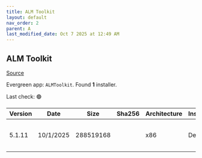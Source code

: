 ```yaml
---
title: ALM Toolkit
layout: default
nav_order: 2
parent: A
last_modified_date: Oct 7 2025 at 12:49 AM
---
```


## ALM Toolkit

[Source](https://github.com/microsoft/Analysis-Services)

Evergreen app: `ALMToolkit`. Found **1** installer.

Last check: 🟢

| Version | Date      | Size      | Sha256 | Architecture | InstallerType | Type | URI                                                                                                                                                                                        |
| ------- | --------- | --------- | ------ | ------------ | ------------- | ---- | ------------------------------------------------------------------------------------------------------------------------------------------------------------------------------------------ |
| 5.1.11  | 10/1/2025 | 288519168 |        | x86          | Default       | msi  | [https://github.com/microsoft/Analysis-Services/releases/download/5.1.11/AlmToolkitSetup.msi](https://github.com/microsoft/Analysis-Services/releases/download/5.1.11/AlmToolkitSetup.msi) |
